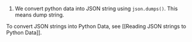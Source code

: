 1. We convert python data into JSON string using `json.dumps()`. This means dump string.


To convert JSON strings into Python Data, see [[Reading JSON strings to Python Data]].